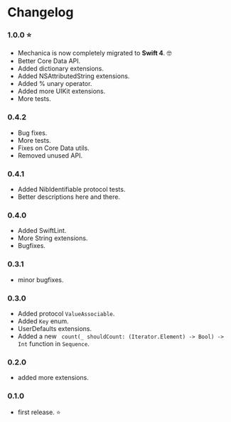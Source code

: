 # Changelog

### 1.0.0 ⭐

- Mechanica is now completely migrated to **Swift 4**.  🤓
- Better Core Data API.
- Added dictionary extensions.
- Added NSAttributedString extensions.
- Added % unary operator.
- Added more UIKit extensions.
- More tests.

### 0.4.2

- Bug fixes.
- More tests.
- Fixes on Core Data utils.
- Removed unused API.

### 0.4.1

- Added NibIdentifiable protocol tests.
- Better descriptions here and there.

### 0.4.0

- Added SwiftLint.
- More String extensions.
- Bugfixes.

### 0.3.1

- minor bugfixes.

### 0.3.0

- Added protocol `ValueAssociable`.
- Added `Key` enum.
- UserDefaults extensions.
- Added a new ` count(_ shouldCount: (Iterator.Element) -> Bool) -> Int` function in `Sequence`.

### 0.2.0

- added more extensions.

### 0.1.0

- first release. ⭐
